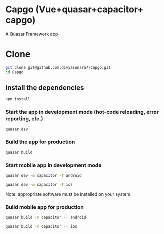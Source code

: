 # Capgo (Vue+quasar+capacitor+ capgo)

A Quasar Framework app

# Clone 
```bash
git clone git@github.com:divyasonara7/Capgo.git
cd Capgo
```

## Install the dependencies
```bash
npm install
```

### Start the app in development mode (hot-code reloading, error reporting, etc.)
```bash
quasar dev
```


### Build the app for production
```bash
quasar build
```

### Start mobile app in development mode 
```bash
quasar dev -m capacitor -T android

quasar dev -m capacitor -T ios
```
Note: appropriate software must be installed on your system.


### Build mobile app for production
```bash
quasar build -m capacitor -T android

quasar build -m capacitor -T ios
```
